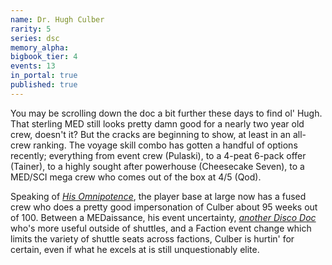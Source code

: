 ```yaml
---
name: Dr. Hugh Culber
rarity: 5
series: dsc
memory_alpha:
bigbook_tier: 4
events: 13
in_portal: true
published: true
---
```


You may be scrolling down the doc a bit further these days to find ol' Hugh. That sterling MED still looks pretty damn good for a nearly two year old crew, doesn't it? But the cracks are beginning to show, at least in an all-crew ranking. The voyage skill combo has gotten a handful of options recently; everything from event crew (Pulaski), to a 4-peat 6-pack offer (Tainer), to a highly sought after powerhouse (Cheesecake Seven), to a MED/SCI mega crew who comes out of the box at 4/5 (Qod).

Speaking of  [_His Omnipotence_](https://www.youtube.com/watch?v=TCls-lezNWg&t=75), the player base at large now has a fused crew who does a pretty good impersonation of Culber about 95 weeks out of 100. Between a MEDaissance, his event uncertainty,  [_another Disco Doc_](https://stt.wiki/wiki/Dr._Pollard)  who's more useful outside of shuttles, and a Faction event change which limits the variety of shuttle seats across factions, Culber is hurtin' for certain, even if what he excels at is still unquestionably elite.
